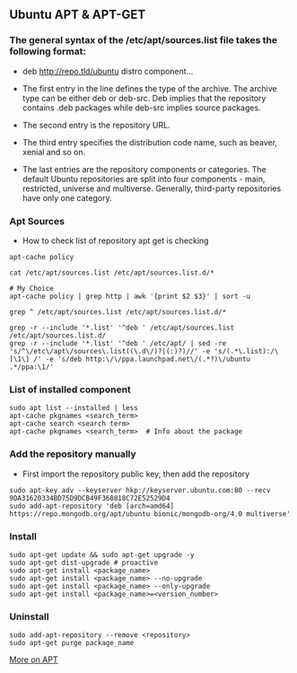 ## Ubuntu APT & APT-GET

### The general syntax of the /etc/apt/sources.list file takes the following format:

- deb http://repo.tld/ubuntu distro component...

- The first entry in the line defines the type of the archive. The archive type can be either deb or deb-src. Deb implies that the repository contains .deb packages while deb-src implies source packages.
- The second entry is the repository URL.
- The third entry specifies the distribution code name, such as beaver, xenial and so on.
- The last entries are the repository components or categories. The default Ubuntu repositories are split into four components - main, restricted, universe and multiverse. Generally, third-party repositories have only one category.


### Apt Sources

- How to check list of repository apt get is checking

```shell script
apt-cache policy

cat /etc/apt/sources.list /etc/apt/sources.list.d/*

# My Choice
apt-cache policy | grep http | awk '{print $2 $3}' | sort -u

grep ^ /etc/apt/sources.list /etc/apt/sources.list.d/* 

grep -r --include '*.list' '^deb ' /etc/apt/sources.list /etc/apt/sources.list.d/
grep -r --include '*.list' '^deb ' /etc/apt/ | sed -re 's/^\/etc\/apt\/sources\.list((\.d\/)?|(:)?)//' -e 's/(.*\.list):/\[\1\] /' -e 's/deb http:\/\/ppa.launchpad.net\/(.*?)\/ubuntu .*/ppa:\1/'

```

### List of installed component

```
sudo apt list --installed | less
apt-cache pkgnames <search_term>
apt-cache search <search term>
apt-cache pkgnames <search_term>  # Info about the package
```

### Add the repository manually

- First import the repository public key, then add the repository

``` shell script
sudo apt-key adv --keyserver hkp://keyserver.ubuntu.com:80 --recv 9DA31620334BD75D9DCB49F368818C72E52529D4
sudo add-apt-repository 'deb [arch=amd64] https://repo.mongodb.org/apt/ubuntu bionic/mongodb-org/4.0 multiverse'
```

### Install

```shell script
sudo apt-get update && sudo apt-get upgrade -y
sudo apt-get dist-upgrade # proactive
sudo apt-get install <package_name>
sudo apt-get install <package_name> --no-upgrade
sudo apt-get install <package_name> --only-upgrade
sudo apt-get install <package_name>=<version_number>
```

### Uninstall

```shell script
sudo add-apt-repository --remove <repository>
sudo apt-get purge package_name
```

[More on APT](https://linuxize.com/post/how-to-add-apt-repository-in-ubuntu/)
